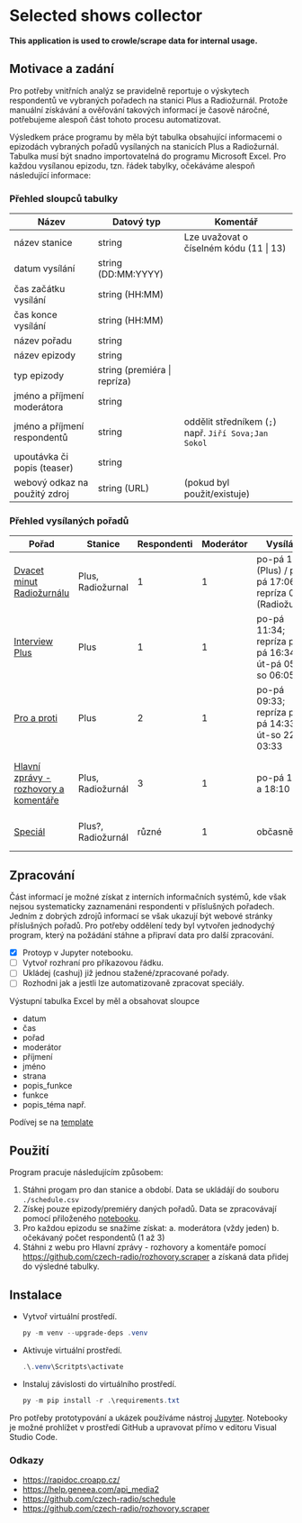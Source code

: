# Selected shows collector

**This application is used to crowle/scrape data for internal usage.**

## Motivace a zadání

Pro potřeby vnitřních analýz se pravidelně reportuje o výskytech respondentů ve vybraných pořadech na stanici Plus a Radiožurnál. Protože manuální získávání a ověřování takových informací je časově náročné, potřebujeme alespoň část tohoto procesu automatizovat.

Výsledkem práce programu  by měla být tabulka obsahující informacemi o epizodách vybraných pořadů vysílaných na stanicích Plus a Radiožurnál. Tabulka musí být snadno importovatelná do programu Microsoft Excel. Pro každou vysílanou epizodu, tzn. řádek tabylky, očekáváme alespoň následující informace:

### Přehled sloupců tabulky

|Název|Datový typ|Komentář|
|-----|----------|--------|
|název stanice | string | Lze uvažovat o číselném kódu (11 \| 13)
|datum vysílání | string (DD:MM:YYYY)|
|čas začátku vysílání | string (HH:MM)|
|čas konce vysílání | string (HH:MM) |
|název pořadu | string|
|název epizody| string|
|typ epizody| string (premiéra \| repríza) |
|jméno a příjmení moderátora| string |
|jméno a příjmení respondentů| string | oddělit středníkem (`;`) např. `Jiří Sova;Jan Sokol`
|upoutávka či popis (teaser)| string |
|webový odkaz na použitý zdroj | string (URL) | (pokud byl použit/existuje)

### Přehled vysílaných pořadů

|Pořad|Stanice|Respondenti|Moderátor|Vysíláno| Délka|Poznámka
|-----|-------|-----------|---------|--------|------|--------
|[Dvacet minut Radiožurnálu](https://radiozurnal.rozhlas.cz/dvacet-minut-radiozurnalu-5997743)| Plus, Radiožurnal | 1 | 1 | po-pá 17:06 (Plus) / po-pá 17:06; repríza 0:10 (Radiožurnál) | 20 minut | Moderuje *Vladimír Kroc* nebo *Tomáš Pancíř*.
|[Interview Plus](https://plus.rozhlas.cz/interview-plus-6504167)| Plus | 1 | 1 | po-pá 11:34; repríza po-pá 16:34, út-pá 05:05, so 06:05 | 25 minut | Moderuje *Veronika Sedláčková* nebo *Jan Bumba*.
|[Pro a proti](https://plus.rozhlas.cz/pro-a-proti-6482952) | Plus | 2 |1 | po-pá 09:33; repríza po-pá 14:33, út-so 22:35, 03:33 | 24 minut |  Moderuje *Karolína Koubová*.
|[Hlavní zprávy - rozhovory a komentáře](https://radiozurnal.rozhlas.cz/hlavni-zpravy-rozhovory-a-komentare-5997846) | Plus, Radiožurnál| 3 | 1 | po-pá 12:10 a 18:10 | 20 minut | Moderuje *Věra Štechrová*, *Vladimír Kroc*, &hellip;
| [Speciál](https://radiozurnal.rozhlas.cz/special-radiozurnalu-7770703) | Plus?, Radiožurnál | různé | 1 | občasně | 30 a více minut | Moderuje *Jan Pokorný*, &hellip;

## Zpracování

Část informací je možné získat z interních informačních systémů, kde však nejsou systematicky zaznamenáni respondenti v příslušných pořadech. Jedním z dobrých zdrojů  informací se však ukazují být webové stránky příslušných pořadů. Pro potřeby oddělení tedy byl vytvořen jednodychý program, který na požádání stáhne a připraví data pro další zpracování.

- [x] Protoyp v Jupyter notebooku.
- [ ] Vytvoř rozhraní pro příkazovou řádku.
- [ ] Ukládej (cashuj) již jednou stažené/zpracované pořady.
- [ ] Rozhodni jak a jestli lze automatizovaně zpracovat speciály.

Výstupní tabulka Excel by měl a obsahovat sloupce 

- datum
- čas
- pořad
- moderátor
- příjmení
- jméno
- strana
- popis_funkce
- funkce
- popis_téma např.

Podívej se na [template](data/template.xlsx)

## Použití

Program pracuje následujícím způsobem:

1. Stáhni progam pro dan stanice a období.
   Data se ukládájí do souboru `./schedule.csv`
2. Získej pouze epizody/premiéry daných pořadů.
   Data se zpracovávají pomocí přiloženého [notebooku](./process.ipynb).
3. Pro každou epizodu se snažíme získat:
   a. moderátora (vždy jeden)
   b. očekávaný počet respondentů (1 až 3)  
4. Stáhni z webu pro Hlavní zprávy - rozhovory a komentáře pomocí <https://github.com/czech-radio/rozhovory.scraper> a získaná data přidej do výsledné tabulky.


## Instalace

- Vytvoř virtuální prostředí.

  ```powershell
  py -m venv --upgrade-deps .venv
  ```

- Aktivuje virtuální prostředí.

  ```powershell
  .\.venv\Scritpts\activate
  ```

- Instaluj závislosti do virtuálního prostředí.

  ```powershell
  py -m pip install -r .\requirements.txt
  ```

Pro potřeby prototypování a ukázek používáme nástroj [Jupyter](https://jupyter.org/). Notebooky je možné prohlížet v prostředí GitHub a upravovat přímo v editoru Visual Studio Code.

### Odkazy

- <https://rapidoc.croapp.cz/>
- <https://help.geneea.com/api_media2>
- <https://github.com/czech-radio/schedule>
- <https://github.com/czech-radio/rozhovory.scraper>
